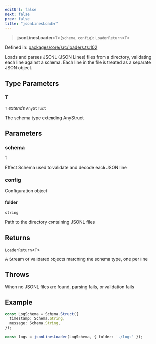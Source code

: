 ```yaml
---
editUrl: false
next: false
prev: false
title: "jsonLinesLoader"
---
```


> **jsonLinesLoader**\<`T`\>(`schema`, `config`): `LoaderReturn`\<`T`\>

Defined in: [packages/core/src/loaders.ts:102](https://github.com/bitswired/foldcms/blob/95183c86c9f5ae59bfbaa7d6e4a44975123622e3/packages/core/src/loaders.ts#L102)

Loads and parses JSONL (JSON Lines) files from a directory, validating each line against a schema.
Each line in the file is treated as a separate JSON object.

## Type Parameters

### T

`T` *extends* `AnyStruct`

The schema type extending AnyStruct

## Parameters

### schema

`T`

Effect Schema used to validate and decode each JSON line

### config

Configuration object

#### folder

`string`

Path to the directory containing JSONL files

## Returns

`LoaderReturn`\<`T`\>

A Stream of validated objects matching the schema type, one per line

## Throws

When no JSONL files are found, parsing fails, or validation fails

## Example

```typescript
const LogSchema = Schema.Struct({
  timestamp: Schema.String,
  message: Schema.String,
});

const logs = jsonLinesLoader(LogSchema, { folder: './logs' });
```
